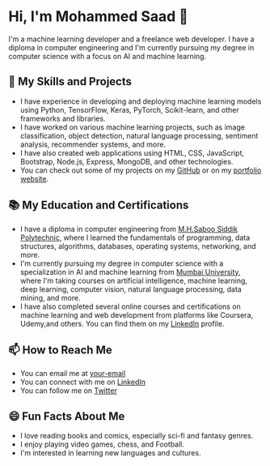 # Hi, I'm Mohammed Saad 👋

I'm a machine learning developer and a freelance web developer. I have a diploma in computer engineering and I'm currently pursuing my degree in computer science with a focus on AI and machine learning.

## 🚀 My Skills and Projects

- I have experience in developing and deploying machine learning models using Python, TensorFlow, Keras, PyTorch, Scikit-learn, and other frameworks and libraries.
- I have worked on various machine learning projects, such as image classification, object detection, natural language processing, sentiment analysis, recommender systems, and more.
- I have also created web applications using HTML, CSS, JavaScript, Bootstrap, Node.js, Express, MongoDB, and other technologies.
- You can check out some of my projects on my [GitHub](https://github.com/your-username) or on my [portfolio website](https://github.com/your-username).

## 📚 My Education and Certifications

- I have a diploma in computer engineering from [M.H.Saboo Siddik Polytechnic](https://www.mhssce.ac.in/), where I learned the fundamentals of programming, data structures, algorithms, databases, operating systems, networking, and more.
- I'm currently pursuing my degree in computer science with a specialization in AI and machine learning from [Mumbai University](https://mu.ac.in/), where I'm taking courses on artificial intelligence, machine learning, deep learning, computer vision, natural language processing, data mining, and more.
- I have also completed several online courses and certifications on machine learning and web development from platforms like Coursera, Udemy,and others. You can find them on my [LinkedIn](https://www.linkedin.com/in/your-username) profile.

## 📫 How to Reach Me

- You can email me at [your-email](mailto:your-email)
- You can connect with me on [LinkedIn](https://www.linkedin.com/in/your-username)
- You can follow me on [Twitter](https://twitter.com/your-username)

## 😄 Fun Facts About Me

- I love reading books and comics, especially sci-fi and fantasy genres.
- I enjoy playing video games, chess, and Football.
- I'm interested in learning new languages and cultures.
